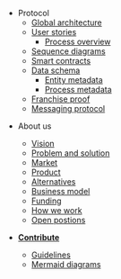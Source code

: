 <!-- - [White paper](/whitepaper.md) -->
- Protocol
    - [Global architecture](/protocol/architecture.md)
    - [User stories](/protocol/user-stories.md)
        - [Process overview](/protocol/process-overview.md)
    - [Sequence diagrams](/protocol/sequence-diagrams.md)
    - [Smart contracts](/protocol/smart-contracts.md)
    - [Data schema](/protocol/data-schema.md)
        - [Entity metadata](/protocol/entity-metadata.md)
        - [Process metadata](/protocol/process-metadata.md)
    - [Franchise proof](/protocol/franchise-proof.md)
    - [Messaging protocol](/protocol/messaging.md)
<!-- - Integrating Vocdoni -->
<!--    - [Overview](/integration/overview.md) -->
<!--    - [DVote JS library](/integration/dvote-js.md) -->
<!--    - [DVote Go library](/integration/go-dvote.md) -->
<!--    - [Client set up](/integration/client-set-up.md) -->
<!--    - [Relay set up](/integration/relay-set-up.md) -->
<!--    - [Vote scrutiny](/integration/scrutiny.md) -->
- About us
  - [Vision](/about-us/vision.md)
  - [Problem and solution](/about-us/problem-solution.md)
  - [Market](/about-us/market.md)
  - [Product](/about-us/product.md)
  - [Alternatives](/about-us/alternatives.md)
  - [Business model](/about-us/business-model.md)
  - [Funding](/about-us/funding.md)
  - [How we work](/about-us/how-we-work.md)
  - [Open postions](/about-us/open-positions.md)
  
- [**Contribute**](/contribute.md)
    - [Guidelines](/contribute/guidelines.md)
    - [Mermaid diagrams](/contribute/mermaid.md)
